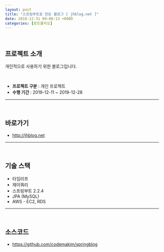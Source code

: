 ```yaml
---
layout: post
title: "스프링부트로 만든 블로그 [ jhblog.net ]"
date: 2018-12-31 09:00:13 +0900
categories: [포트폴리오]
---
```

<br>

## 프로젝트 소개

개인적으로 사용하기 위한 블로그입니다.

<br>

* **프로젝트 구분** : 개인 프로젝트
* **수행 기간** : 2019-12-11 ~ 2019-12-28
  
---
<br>

## 바로가기
* http://jhblog.net
  
---
<br>

## 기술 스택
* 타임리프
* 제이쿼리
* 스프링부트 2.2.4
* JPA (MySQL)
* AWS - EC2, RDS
  
---
<br>

## 소스코드
* https://github.com/codemakim/springblog